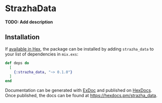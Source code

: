 # StrazhaData

**TODO: Add description**

## Installation

If [available in Hex](https://hex.pm/docs/publish), the package can be installed
by adding `strazha_data` to your list of dependencies in `mix.exs`:

```elixir
def deps do
  [
    {:strazha_data, "~> 0.1.0"}
  ]
end
```

Documentation can be generated with [ExDoc](https://github.com/elixir-lang/ex_doc)
and published on [HexDocs](https://hexdocs.pm). Once published, the docs can
be found at <https://hexdocs.pm/strazha_data>.


